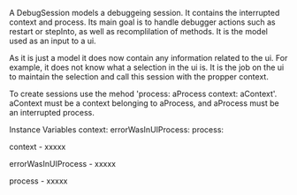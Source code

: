 A DebugSession models a debuggeing session. It contains the interrupted context and process. Its main goal is to handle debugger actions such as restart or stepInto, as well as recomplilation of methods. It is the model used as an input to a ui.As it is just a model it does now contain any information related to the ui. For example, it does not know what a selection in the ui is. It is the job on the ui to maintain the selection and call this session with the propper context.To create sessions use the mehod 'process: aProcess context: aContext'. aContext must be a context belonging to aProcess, and aProcess must be an interrupted process.Instance Variables	context:		<Object>	errorWasInUIProcess:		<Object>	process:		<Object>context	- xxxxxerrorWasInUIProcess	- xxxxxprocess	- xxxxx
